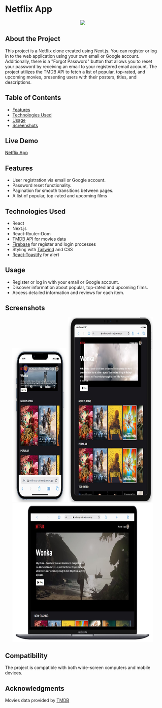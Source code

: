 # Netflix App

<div align="center">
  <img src="./public/images/netflix.gif" />
</div>

## About the Project

This project is a Netflix clone created using Next.js. You can register or log in to the web application using your own email or Google account. Additionally, there is a "Forgot Password" button that allows you to reset your password by receiving an email to your registered email account. The project utilizes the TMDB API to fetch a list of popular, top-rated, and upcoming movies, presenting users with their posters, titles, and descriptions.

## Table of Contents

- [Features](#features)
- [Technologies Used](#technologies-used)
- [Usage](#usage)
- [Screenshots](#screenshots)

## Live Demo

[Netflix App](https://netflix-app-with-nextjs.vercel.app/)

## Features

- User registration via email or Google account.
- Password reset functionality.
- Pagination for smooth transitions between pages.
- A list of popular, top-rated and upcoming films

## Technologies Used

- React
- Next.js
- React-Router-Dom
- [TMDB API](https://www.themoviedb.org/) for movies data
- [Firebase](https://firebase.google.com/) for register and login processes
- Styling with [Tailwind](https://tailwindcss.com/) and CSS 
- [React-Toastify](https://fkhadra.github.io/react-toastify/introduction/) for alert 

## Usage

- Register or log in with your email or Google account.
- Discover information about popular, top-rated and upcoming films.
- Access detailed information and reviews for each item.

## Screenshots

<div align="center">
  <img src="./public/images/Screenshot_1.jpg"  width="35%" height="500" />
  <img src="./public/images/Screenshot_2.jpg"  width="55%" height="600" />
  <img src="./public/images/Screenshot_3.jpg"  width="90.5%" height="450" />
</div>

## Compatibility

The project is compatible with both wide-screen computers and mobile devices.

## Acknowledgments

Movies data provided by [TMDB](https://www.themoviedb.org/)